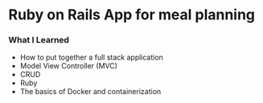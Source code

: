 # Ruby on Rails App for meal planning

### What I Learned

- How to put together a full stack application
- Model View Controller (MVC)
- CRUD
- Ruby
- The basics of Docker and containerization
